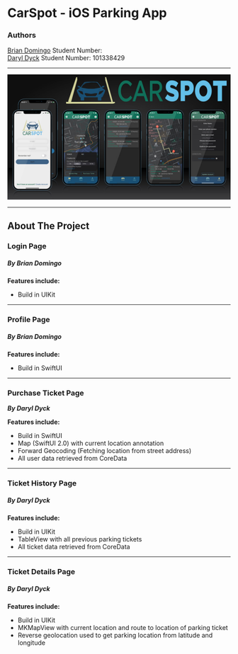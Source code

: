 # CarSpot - iOS Parking App

### Authors
[Brian Domingo](https://github.com/BrianJayD) Student Number: \
[Daryl Dyck](https://github.com/daryldyck/) Student Number: 101338429
___
![Screenshots](images/Screenshots.jpg)
___
## About The Project
### Login Page
##### By Brian Domingo

**Features include:**
- Build in UIKit
___
### Profile Page
##### By Brian Domingo

**Features include:**
- Build in SwiftUI
___
### Purchase Ticket Page
**_By Daryl Dyck_**

**Features include:**
- Build in SwiftUI
- Map (SwiftUI 2.0) with current location annotation
- Forward Geocoding (Fetching location from street address)
- All user data retrieved from CoreData
___
### Ticket History Page
##### By Daryl Dyck

**Features include:**
- Build in UIKit
- TableView with all previous parking tickets
- All ticket data retrieved from CoreData
___
### Ticket Details Page
##### By Daryl Dyck

**Features include:**
- Build in UIKit
- MKMapView with current location and route to location of parking ticket
- Reverse geolocation used to get parking location from latitude and longitude
